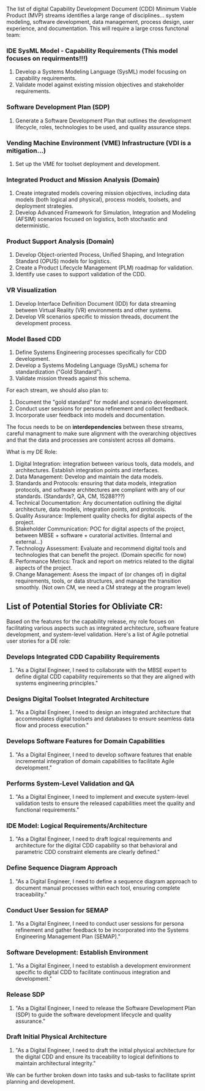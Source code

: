 The list of digital Capability Development Document (CDD) Minimum Viable Product (MVP) streams identifies a large range of disciplines... system modeling, software development, data management, process design, user experience, and documentation. This will require a large cross functonal team:

### IDE SysML Model - Capability Requirements (This model focuses on requirments!!!)
1. Develop a Systems Modeling Language (SysML) model focusing on capability requirements. 
2. Validate model against existing mission objectives and stakeholder requirements.

### Software Development Plan (SDP)
1. Generate a Software Development Plan that outlines the development lifecycle, roles, technologies to be used, and quality assurance steps.

### Vending Machine Environment (VME) Infrastructure (VDI is a mitigation...)
1. Set up the VME for toolset deployment and development.

### Integrated Product and Mission Analysis (Domain)
1. Create integrated models covering mission objectives, including data models (both logical and physical), process models, toolsets, and deployment strategies.
2. Develop Advanced Framework for Simulation, Integration and Modeling (AFSIM) scenarios focused on logistics, both stochastic and deterministic.

### Product Support Analysis (Domain)
1. Develop Object-oriented Process, Unified Shaping, and Integration Standard (OPUS) models for logistics. 
2. Create a Product Lifecycle Management (PLM) roadmap for validation.
3. Identify use cases to support validation of the CDD.

### VR Visualization
1. Develop Interface Definition Document (IDD) for data streaming between Virtual Reality (VR) environments and other systems.
2. Develop VR scenarios specific to mission threads, document the development process.

### Model Based CDD
1. Define Systems Engineering processes specifically for CDD development.
2. Develop a Systems Modeling Language (SysML) schema for standardization ("Gold Standard").
3. Validate mission threads against this schema.

For each stream, we should also plan to:
1. Document the "gold standard" for model and scenario development.
2. Conduct user sessions for persona refinement and collect feedback.
3. Incorporate user feedback into models and documentation.

The focus needs to be on **interdependencies** between these streams, careful managment to make sure alignment with the overarching objectives and that the data and processes are consistent across all domains.


What is my DE Role:
1. Digital Integration: integration between various tools, data models, and architectures. Establish integration points and interfaces.
2. Data Management: Develop and maintain the data models.
3. Standards and Protocols: ensuring that data models, integration protocols, and software architectures are compliant with any of our standards. (Standards?, QA, CM, 15288???)
4. Technical Documentation: Any documentation outlining the digital architecture, data models, integration points, and protocols.
5. Quality Assurance: Implement quality checks for digital aspects of the project.
6. Stakeholder Communication: POC for digital aspects of the project, between MBSE + software + curatorial activities. (Internal and external...)
7. Technology Assessment: Evaluate and recommend digital tools and technologies that can benefit the project. (Domain specific for now)
8. Performance Metrics: Track and report on metrics related to the digital aspects of the project.
9. Change Management: Asess the impact of (or changes of) in digital requirements, tools, or data structures, and manage the transition smoothly. (Not own CM, we need a CM strategy at the program level)

## List of Potential Stories for Obliviate CR: 
Based on the features for the capability release, my role focues on facilitating various aspects such as integrated architecture, software feature development, and system-level validation. Here's a list of Agile potnetial user stories for a DE role:

### Develops Integrated CDD Capability Requirements
1. "As a Digital Engineer, I need to collaborate with the MBSE expert to define digital CDD capability requirements so that they are aligned with systems engineering principles."

### Designs Digital Toolset Integrated Architecture
1. "As a Digital Engineer, I need to design an integrated architecture that accommodates digital toolsets and databases to ensure seamless data flow and process execution."

### Develops Software Features for Domain Capabilities
1. "As a Digital Engineer, I need to develop software features that enable incremental integration of domain capabilities to facilitate Agile development."

### Performs System-Level Validation and QA
1. "As a Digital Engineer, I need to implement and execute system-level validation tests to ensure the released capabilities meet the quality and functional requirements."

### IDE Model: Logical Requirements/Architecture
1. "As a Digital Engineer, I need to draft logical requirements and architecture for the digital CDD capability so that behavioral and parametric CDD constraint elements are clearly defined."

### Define Sequence Diagram Approach
1. "As a Digital Engineer, I need to define a sequence diagram approach to document manual processes within each tool, ensuring complete traceability."

### Conduct User Session for SEMAP
1. "As a Digital Engineer, I need to conduct user sessions for persona refinement and gather feedback to be incorporated into the Systems Engineering Management Plan (SEMAP)."

### Software Development: Establish Environment
1. "As a Digital Engineer, I need to establish a development environment specific to digital CDD to facilitate continuous integration and development."

### Release SDP
1. "As a Digital Engineer, I need to release the Software Development Plan (SDP) to guide the software development lifecycle and quality assurance."

### Draft Initial Physical Architecture
1. "As a Digital Engineer, I need to draft the initial physical architecture for the digital CDD and ensure its traceability to logical definitions to maintain architectural integrity."

We can be further broken down into tasks and sub-tasks to facilitate sprint planning and development.